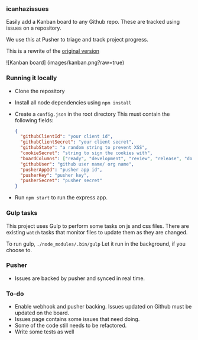 ### icanhazissues

Easily add a Kanban board to any Github repo.
These are tracked using issues on a repository.

We use this at Pusher to triage and track project progress.

This is a rewrite of the [original version](https://github.com/pusher/icanhazissues)

![Kanban board] (images/kanban.png?raw=true)

### Running it locally

- Clone the repository
- Install all node dependencies using `npm install`
- Create a `config.json` in the root directory
    This must contain the following fields:

    ```json
    {
      "githubClientId": "your client id",
      "githubClientSecret": "your client secret",
      "githubState": "a random string to prevent XSS",
      "cookieSecret": "string to sign the cookies with",
      "boardColumns": ["ready", "development", "review", "release", "done"],
      "githubUser": "github user name/ org name",
      "pusherAppId": "pusher app id",
      "pusherKey": "pusher key",
      "pusherSecret": "pusher secret"
    }

    ```
- Run `npm start` to run the express app.

### Gulp tasks

This project uses Gulp to perform some tasks on js and css files.
There are existing `watch` tasks that monitor files to update them as they are changed.

To run gulp, `./node_modules/.bin/gulp`
Let it run in the background, if you choose to.

### Pusher
- Issues are backed by pusher and synced in real time.

### To-do
- Enable webhook and pusher backing. Issues updated on Github must be updated on the board.
- Issues page contains some issues that need doing.
- Some of the code still needs to be refactored.
- Write some tests as well
